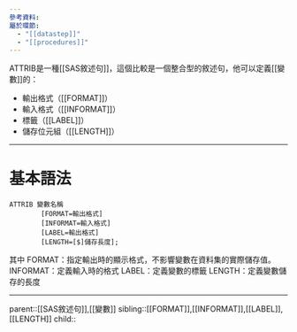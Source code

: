 ```yaml
---
參考資料: 
屬於環節:
  - "[[datastep]]"
  - "[[procedures]]"
---
```

ATTRIB是一種[[SAS敘述句]]，這個比較是一個整合型的敘述句，他可以定義[[變數]]的：
- 輸出格式（[[FORMAT]]）
- 輸入格式（[[INFORMAT]]）
- 標籤（[[LABEL]]）
- 儲存位元組（[[LENGTH]]）
- - -
# 基本語法
```SAS
ATTRIB 變數名稱
		[FORMAT=輸出格式]
		[INFORMAT=輸入格式]
		[LABEL=輸出格式]
		[LENGTH=[$]儲存長度];
```
其中
FORMAT：指定輸出時的顯示格式，不影響變數在資料集的實際儲存值。
INFORMAT：定義輸入時的格式
LABEL：定義變數的標籤
LENGTH：定義變數儲存的長度


- - -
parent::[[SAS敘述句]],[[變數]]
sibling::[[FORMAT]],[[INFORMAT]],[[LABEL]],[[LENGTH]]
child::